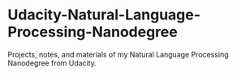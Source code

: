 # Udacity-Natural-Language-Processing-Nanodegree
Projects, notes, and materials of my Natural Language Processing Nanodegree from Udacity.
